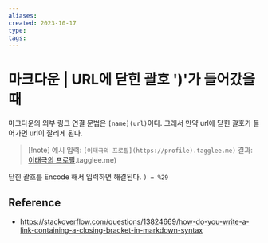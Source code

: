 ```yaml
---
aliases: 
created: 2023-10-17
type: 
tags: 
---
```



# 마크다운 | URL에 닫힌 괄호 ')'가 들어갔을 때

마크다운의 외부 링크 연결 문법은 `[name](url)`이다. 
그래서 만약 url에 닫힌 괄호가 들어가면 url이 잘리게 된다. 

>[!note] 예시
> 입력: `[이태극의 프로필](https://profile).tagglee.me)`
> 결과: [이태극의 프로필](https://profile).tagglee.me)

닫힌 괄호를 Encode 해서 입력하면 해결된다. 
`) = %29`

## Reference
- https://stackoverflow.com/questions/13824669/how-do-you-write-a-link-containing-a-closing-bracket-in-markdown-syntax